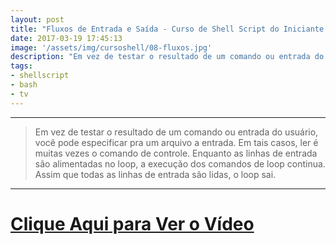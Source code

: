 ```yaml
---
layout: post
title: "Fluxos de Entrada e Saída - Curso de Shell Script do Iniciante ao Avançado"
date: 2017-03-19 17:45:13
image: '/assets/img/cursoshell/08-fluxos.jpg'
description: "Em vez de testar o resultado de um comando ou entrada do usuário, você pode especificar pra um arquivo a entrada."
tags:
- shellscript
- bash
- tv
---
```


***

> Em vez de testar o resultado de um comando ou entrada do usuário, você pode especificar pra um arquivo a entrada. Em tais casos, ler é muitas vezes o comando de controle. Enquanto as linhas de entrada são alimentadas no loop, a execução dos comandos de loop continua. Assim que todas as linhas de entrada são lidas, o loop sai.

***


# [Clique Aqui para Ver o Vídeo](https://www.youtube.com/watch?v=Zl8187gfE7c)


<script async src="https://pagead2.googlesyndication.com/pagead/js/adsbygoogle.js"></script>

<!-- Informat -->
<ins class="adsbygoogle"
 style="display:block"
 data-ad-client="ca-pub-2838251107855362"
 data-ad-slot="2327980059"
 data-ad-format="auto"
 data-full-width-responsive="true"></ins>

<script>
(adsbygoogle = window.adsbygoogle || []).push({});
</script>

